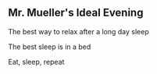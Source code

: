 ## Mr. Mueller's Ideal Evening

The best way to relax after a long day sleep

The best sleep is in a bed

Eat, sleep, repeat

